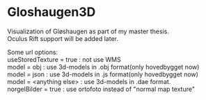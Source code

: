 Gloshaugen3D
============
Visualization of Gløshaugen as part of my master thesis.<br>
Oculus Rift support will be added later.


Some url options: <br>
useStoredTexture = true : not use WMS <br>
model = obj : use 3d-models in .obj format(only hovedbygget now) <br>
model = json : use 3d-models in .js format(only hovedbygget now) <br>
model = \<anything else\> : use 3d-models in .dae format.  <br>
norgeIBilder = true : use ortofoto instead of "normal map texture" <br>

